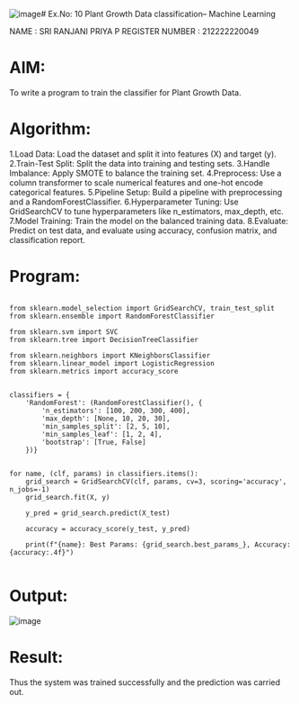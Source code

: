 ![image](https://github.com/user-attachments/assets/ffc80416-3d34-4230-b510-bc48b54ae865)# Ex.No: 10 Plant Growth Data classification– Machine Learning  

NAME : SRI RANJANI PRIYA P
REGISTER NUMBER : 212222220049

# AIM: 
To write a program to train the classifier for Plant Growth Data.

# Algorithm:

1.Load Data: Load the dataset and split it into features (X) and target (y).
2.Train-Test Split: Split the data into training and testing sets.
3.Handle Imbalance: Apply SMOTE to balance the training set.
4.Preprocess: Use a column transformer to scale numerical features and one-hot encode categorical features.
5.Pipeline Setup: Build a pipeline with preprocessing and a RandomForestClassifier.
6.Hyperparameter Tuning: Use GridSearchCV to tune hyperparameters like n_estimators, max_depth, etc.
7.Model Training: Train the model on the balanced training data.
8.Evaluate: Predict on test data, and evaluate using accuracy, confusion matrix, and classification report.

# Program:
```

from sklearn.model_selection import GridSearchCV, train_test_split
from sklearn.ensemble import RandomForestClassifier

from sklearn.svm import SVC
from sklearn.tree import DecisionTreeClassifier

from sklearn.neighbors import KNeighborsClassifier
from sklearn.linear_model import LogisticRegression
from sklearn.metrics import accuracy_score


classifiers = {
    'RandomForest': (RandomForestClassifier(), {
        'n_estimators': [100, 200, 300, 400],
        'max_depth': [None, 10, 20, 30],
        'min_samples_split': [2, 5, 10],
        'min_samples_leaf': [1, 2, 4],
        'bootstrap': [True, False]
    })}


for name, (clf, params) in classifiers.items():
    grid_search = GridSearchCV(clf, params, cv=3, scoring='accuracy', n_jobs=-1)
    grid_search.fit(X, y)

    y_pred = grid_search.predict(X_test)

    accuracy = accuracy_score(y_test, y_pred)

    print(f"{name}: Best Params: {grid_search.best_params_}, Accuracy: {accuracy:.4f}")


```

# Output:

![image](https://github.com/user-attachments/assets/6876ee24-c823-4b54-b143-5de6900bc5ba)

# Result:
Thus the system was trained successfully and the prediction was carried out.
